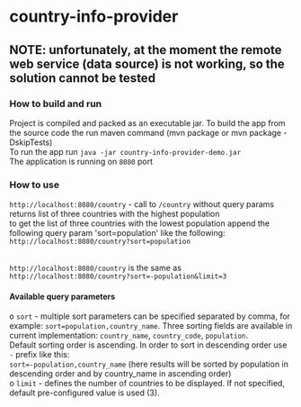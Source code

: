 # country-info-provider
## NOTE: unfortunately, at the moment the remote web service (data source) is not working, so the solution cannot be tested
### How to build and run
Project is compiled and packed as an executable jar. To build the app from the source code the run maven command (mvn package or mvn package -DskipTests)<br/>
To run the app run `java -jar country-info-provider-demo.jar` <br/>
The application is running on `8080` port
### How to use
`http://localhost:8080/country` - call to `/country` without query params returns list of three countries with the highest population<br/>
to get the list of three countries with the lowest population append the following query param 'sort=population' like the following:<br/>
`http://localhost:8080/country?sort=population` <br/>
<br/>

`http://localhost:8080/country` is the same as `http://localhost:8080/country?sort=-population&limit=3` </br>
#### Available query parameters
o `sort` - multiple sort parameters can be specified separated by comma, for example: `sort=population,country_name`. Three sorting fields are available in current implementation: `country_name`, `country_code`, `population`. <br/>Default sorting order is ascending. In order to sort in descending order use `-` prefix like this:<br/> `sort=-population,country_name` (here results will be sorted by population in descending order and by country_name in ascending order)<br/>
o `limit` - defines the number of countries to be displayed. If not specified, default pre-configured value is used (3).
